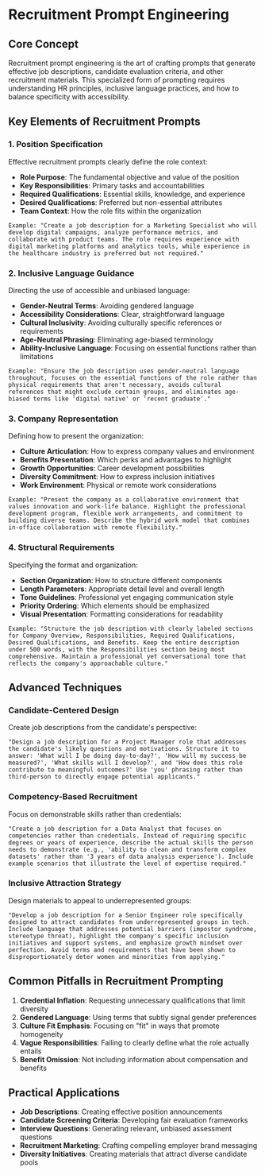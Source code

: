 # Recruitment Prompt Engineering

## Core Concept

Recruitment prompt engineering is the art of crafting prompts that generate effective job descriptions, candidate evaluation criteria, and other recruitment materials. This specialized form of prompting requires understanding HR principles, inclusive language practices, and how to balance specificity with accessibility.

## Key Elements of Recruitment Prompts

### 1. Position Specification

Effective recruitment prompts clearly define the role context:

- **Role Purpose**: The fundamental objective and value of the position
- **Key Responsibilities**: Primary tasks and accountabilities
- **Required Qualifications**: Essential skills, knowledge, and experience
- **Desired Qualifications**: Preferred but non-essential attributes
- **Team Context**: How the role fits within the organization

```
Example: "Create a job description for a Marketing Specialist who will develop digital campaigns, analyze performance metrics, and collaborate with product teams. The role requires experience with digital marketing platforms and analytics tools, while experience in the healthcare industry is preferred but not required."
```

### 2. Inclusive Language Guidance

Directing the use of accessible and unbiased language:

- **Gender-Neutral Terms**: Avoiding gendered language
- **Accessibility Considerations**: Clear, straightforward language
- **Cultural Inclusivity**: Avoiding culturally specific references or requirements
- **Age-Neutral Phrasing**: Eliminating age-biased terminology
- **Ability-Inclusive Language**: Focusing on essential functions rather than limitations

```
Example: "Ensure the job description uses gender-neutral language throughout, focuses on the essential functions of the role rather than physical requirements that aren't necessary, avoids cultural references that might exclude certain groups, and eliminates age-biased terms like 'digital native' or 'recent graduate'."
```

### 3. Company Representation

Defining how to present the organization:

- **Culture Articulation**: How to express company values and environment
- **Benefits Presentation**: Which perks and advantages to highlight
- **Growth Opportunities**: Career development possibilities
- **Diversity Commitment**: How to express inclusion initiatives
- **Work Environment**: Physical or remote work considerations

```
Example: "Present the company as a collaborative environment that values innovation and work-life balance. Highlight the professional development program, flexible work arrangements, and commitment to building diverse teams. Describe the hybrid work model that combines in-office collaboration with remote flexibility."
```

### 4. Structural Requirements

Specifying the format and organization:

- **Section Organization**: How to structure different components
- **Length Parameters**: Appropriate detail level and overall length
- **Tone Guidelines**: Professional yet engaging communication style
- **Priority Ordering**: Which elements should be emphasized
- **Visual Presentation**: Formatting considerations for readability

```
Example: "Structure the job description with clearly labeled sections for Company Overview, Responsibilities, Required Qualifications, Desired Qualifications, and Benefits. Keep the entire description under 500 words, with the Responsibilities section being most comprehensive. Maintain a professional yet conversational tone that reflects the company's approachable culture."
```

## Advanced Techniques

### Candidate-Centered Design

Create job descriptions from the candidate's perspective:

```
"Design a job description for a Project Manager role that addresses the candidate's likely questions and motivations. Structure it to answer: 'What will I be doing day-to-day?', 'How will my success be measured?', 'What skills will I develop?', and 'How does this role contribute to meaningful outcomes?' Use 'you' phrasing rather than third-person to directly engage potential applicants."
```

### Competency-Based Recruitment

Focus on demonstrable skills rather than credentials:

```
"Create a job description for a Data Analyst that focuses on competencies rather than credentials. Instead of requiring specific degrees or years of experience, describe the actual skills the person needs to demonstrate (e.g., 'ability to clean and transform complex datasets' rather than '3 years of data analysis experience'). Include example scenarios that illustrate the level of expertise required."
```

### Inclusive Attraction Strategy

Design materials to appeal to underrepresented groups:

```
"Develop a job description for a Senior Engineer role specifically designed to attract candidates from underrepresented groups in tech. Include language that addresses potential barriers (impostor syndrome, stereotype threat), highlight the company's specific inclusion initiatives and support systems, and emphasize growth mindset over perfection. Avoid terms and requirements that have been shown to disproportionately deter women and minorities from applying."
```

## Common Pitfalls in Recruitment Prompting

1. **Credential Inflation**: Requesting unnecessary qualifications that limit diversity
2. **Gendered Language**: Using terms that subtly signal gender preferences
3. **Culture Fit Emphasis**: Focusing on "fit" in ways that promote homogeneity
4. **Vague Responsibilities**: Failing to clearly define what the role actually entails
5. **Benefit Omission**: Not including information about compensation and benefits

## Practical Applications

- **Job Descriptions**: Creating effective position announcements
- **Candidate Screening Criteria**: Developing fair evaluation frameworks
- **Interview Questions**: Generating relevant, unbiased assessment questions
- **Recruitment Marketing**: Crafting compelling employer brand messaging
- **Diversity Initiatives**: Creating materials that attract diverse candidate pools
